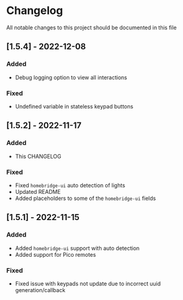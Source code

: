# Changelog
All notable changes to this project should be documented in this file

## [1.5.4] - 2022-12-08
### Added
 - Debug logging option to view all interactions
### Fixed
 - Undefined variable in stateless keypad buttons 

## [1.5.2] - 2022-11-17
### Added
 - This CHANGELOG
### Fixed
 - Fixed `homebridge-ui` auto detection of lights
 - Updated README
 - Added placeholders to some of the `homebridge-ui` fields

 ## [1.5.1] - 2022-11-15
 ### Added
 - Added `homebridge-ui` support with auto detection
 - Added support for Pico remotes
 ### Fixed
 - Fixed issue with keypads not update due to incorrect uuid generation/callback
